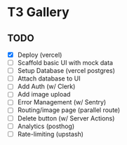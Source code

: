 # T3 Gallery

## TODO

- [x] Deploy (vercel)
- [ ] Scaffold basic UI with mock data
- [ ] Setup Database (vercel postgres)
- [ ] Attach database to UI
- [ ] Add Auth (w/ Clerk)
- [ ] Add image upload
- [ ] Error Management (w/ Sentry)
- [ ] Routing/image page (parallel route)
- [ ] Delete button (w/ Server Actions)
- [ ] Analytics (posthog)
- [ ] Rate-limiting (upstash)